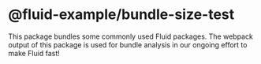 # @fluid-example/bundle-size-test

This package bundles some commonly used Fluid packages. The webpack output of this package is used for bundle analysis in our ongoing effort to make Fluid fast!
